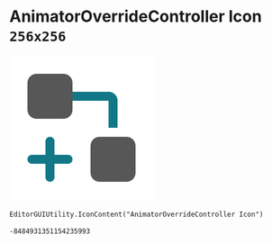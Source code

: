 # AnimatorOverrideController Icon `256x256`
<img src="/img/AnimatorOverrideController%20Icon.png" width=256 height=256>

``` CSharp
EditorGUIUtility.IconContent("AnimatorOverrideController Icon")
```
```
-8484931351154235993
```
